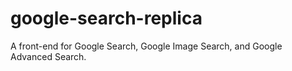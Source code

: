 # google-search-replica
A front-end for Google Search, Google Image Search, and Google Advanced Search.
